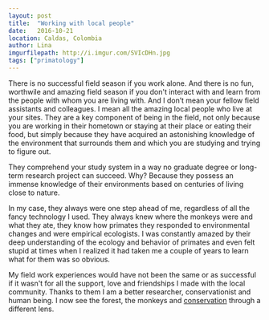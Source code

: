 ```yaml
---
layout: post
title:  "Working with local people"
date:   2016-10-21
location: Caldas, Colombia
author: Lina
imgurfilepath: http://i.imgur.com/SVIcDHn.jpg
tags: ["primatology"]
---
```


There is no successful field season if you work alone. And there is no fun, worthwile and amazing field season if you don't interact with and learn from the people with whom you are living with. And I don’t mean your fellow field assistants and colleagues. I mean all the amazing local people who live at your sites. They are a key component of being in the field, not only because you are working in their hometown or staying at their place or eating their food, but simply because they have acquired an astonishing knowledge of the environment that surrounds them and which you are studying and trying to figure out.

They comprehend your study system in a way no graduate degree or long-term research project can succeed. Why? Because they possess an immense knowledge of their environments based on centuries of living close to nature.

In my case, they always were one step ahead of me, regardless of all the fancy technology I used. They always knew where the monkeys were and what they ate, they know how primates they responded to environmental changes and were empirical ecologists. I was constantly amazed by their deep understanding of the ecology and behavior of primates and even felt stupid at times when I realized it had taken me a couple of years to learn what for them was so obvious. 

My field work experiences would have not been the same or as successful if it wasn't for all the support, love and friendships I made with the local community. Thanks to them I am a better researcher, conservationist and human being. I now see the forest, the monkeys and [conservation](http://conservaciontitigris.org/) through a different lens.
